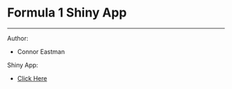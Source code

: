 # Formula 1 Shiny App

---

Author:
  - Connor Eastman

Shiny App:
 - [Click Here](http://ceastman.shinyapps.io/f1_season_shiny_vis)
